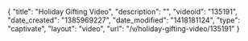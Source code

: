 {
    "title": "Holiday Gifting Video",
    "description": "",
    "videoid": "135191",
    "date_created": "1385969227",
    "date_modified": "1418181124",
    "type": "captivate",
    "layout": "video",
    "url": "\/v\/holiday-gifting-video\/135191"
}